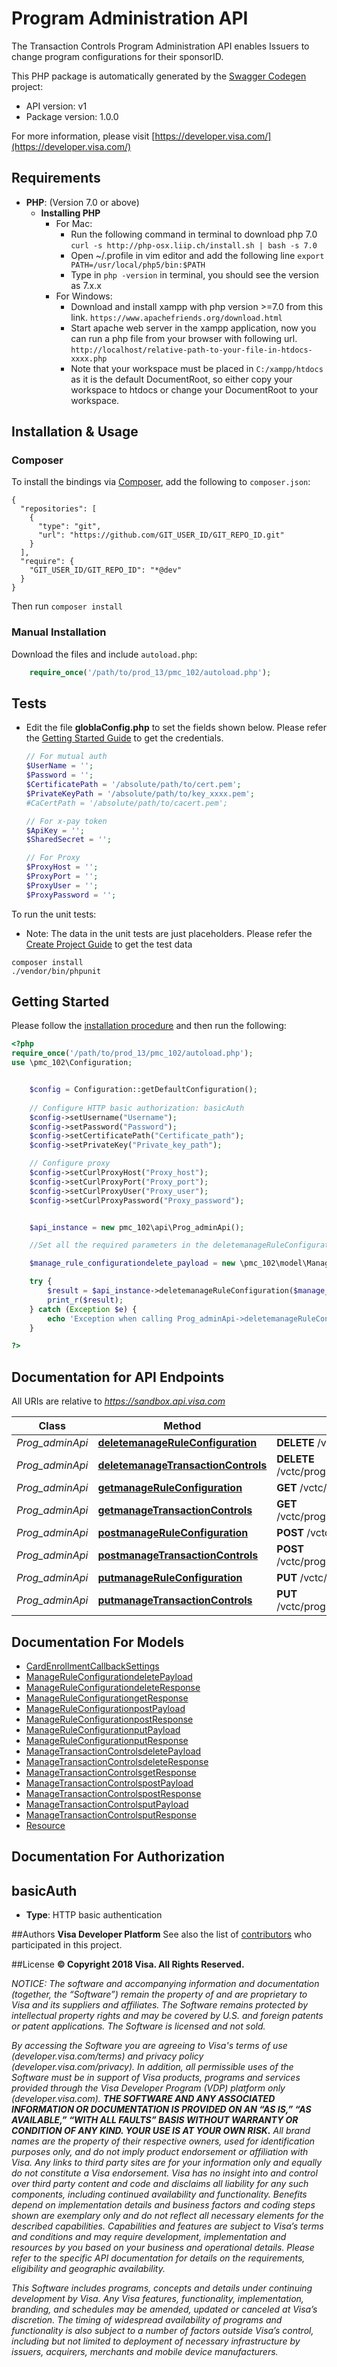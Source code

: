 # Program Administration API
The Transaction Controls Program Administration API enables Issuers to change program configurations for their sponsorID.

This PHP package is automatically generated by the [Swagger Codegen](https://github.com/swagger-api/swagger-codegen) project:

- API version: v1
- Package version: 1.0.0

For more information, please visit [https://developer.visa.com/](https://developer.visa.com/)

## Requirements

- **PHP**: (Version 7.0 or above)
    - **Installing PHP**
        * For Mac:
            - Run the following command in terminal to download php 7.0
                ```curl -s http://php-osx.liip.ch/install.sh | bash -s 7.0```
            - Open ~/.profile in vim editor and add the following line
                ```export PATH=/usr/local/php5/bin:$PATH```
            - Type in ```php -version``` in terminal, you should see the version as 7.x.x
        * For Windows:
            - Download and install xampp with php version >=7.0 from this link.
                ```https://www.apachefriends.org/download.html```
            - Start apache web server in the xampp application, now you can run a php file from your browser with following url.
                ```http://localhost/relative-path-to-your-file-in-htdocs-xxxx.php```
            - Note that your workspace must be placed in ```C:/xampp/htdocs``` as it is the default DocumentRoot, so either copy your workspace to htdocs or change your DocumentRoot to your workspace.

## Installation & Usage
### Composer

To install the bindings via [Composer](http://getcomposer.org/), add the following to `composer.json`:

```
{
  "repositories": [
    {
      "type": "git",
      "url": "https://github.com/GIT_USER_ID/GIT_REPO_ID.git"
    }
  ],
  "require": {
    "GIT_USER_ID/GIT_REPO_ID": "*@dev"
  }
}
```

Then run `composer install`

### Manual Installation

Download the files and include `autoload.php`:

```php
    require_once('/path/to/prod_13/pmc_102/autoload.php');
```

## Tests
- Edit the file **globlaConfig.php** to set the fields shown below. Please refer the [Getting Started Guide](https://developer.visa.com/vdpguide#get-started-overview) to get the credentials.

    ```php
    // For mutual auth
    $UserName = '';
    $Password = '';
    $CertificatePath = '/absolute/path/to/cert.pem';
    $PrivateKeyPath = '/absolute/path/to/key_xxxx.pem';
    #CaCertPath = '/absolute/path/to/cacert.pem';

    // For x-pay token
    $ApiKey = '';
    $SharedSecret = '';

    // For Proxy
    $ProxyHost = '';
    $ProxyPort = '';
    $ProxyUser = '';
    $ProxyPassword = '';
    ```
To run the unit tests:
- Note: The data in the unit tests are just placeholders. Please refer the [Create Project Guide](https://developer.visa.com/pages/working-with-visa-apis/create-project) to get the test data
```
composer install
./vendor/bin/phpunit
```

## Getting Started

Please follow the [installation procedure](#installation--usage) and then run the following:

```php
<?php
require_once('/path/to/prod_13/pmc_102/autoload.php');
use \pmc_102\Configuration;


    $config = Configuration::getDefaultConfiguration();
    
    // Configure HTTP basic authorization: basicAuth
    $config->setUsername("Username");
    $config->setPassword("Password");
    $config->setCertificatePath("Certificate_path");
    $config->setPrivateKey("Private_key_path");

    // Configure proxy
    $config->setCurlProxyHost("Proxy_host");
    $config->setCurlProxyPort("Proxy_port");
    $config->setCurlProxyUser("Proxy_user");
    $config->setCurlProxyPassword("Proxy_password");


    $api_instance = new pmc_102\api\Prog_adminApi();

    //Set all the required parameters in the deletemanageRuleConfiguration. Look at the documentation for further clarification.

    $manage_rule_configurationdelete_payload = new \pmc_102\model\ManageRuleConfigurationdeletePayload(); // \pmc_102\model\ManageRuleConfigurationdeletePayload

    try {
        $result = $api_instance->deletemanageRuleConfiguration($manage_rule_configurationdelete_payload);
        print_r($result);
    } catch (Exception $e) {
        echo 'Exception when calling Prog_adminApi->deletemanageRuleConfiguration: ', $e->getMessage(), PHP_EOL;
    }

?>
```

## Documentation for API Endpoints

All URIs are relative to *https://sandbox.api.visa.com*

Class | Method | HTTP request | Description
------------ | ------------- | ------------- | -------------
*Prog_adminApi* | [**deletemanageRuleConfiguration**](docs/Api/Prog_adminApi.md#deletemanageruleconfiguration) | **DELETE** /vctc/programadmin//v1/sponsors/configuration | 
*Prog_adminApi* | [**deletemanageTransactionControls**](docs/Api/Prog_adminApi.md#deletemanagetransactioncontrols) | **DELETE** /vctc/programadmin//v1/configuration/transactiontypecontrols | 
*Prog_adminApi* | [**getmanageRuleConfiguration**](docs/Api/Prog_adminApi.md#getmanageruleconfiguration) | **GET** /vctc/programadmin//v1/sponsors/configuration | 
*Prog_adminApi* | [**getmanageTransactionControls**](docs/Api/Prog_adminApi.md#getmanagetransactioncontrols) | **GET** /vctc/programadmin//v1/configuration/transactiontypecontrols | 
*Prog_adminApi* | [**postmanageRuleConfiguration**](docs/Api/Prog_adminApi.md#postmanageruleconfiguration) | **POST** /vctc/programadmin//v1/sponsors/configuration | 
*Prog_adminApi* | [**postmanageTransactionControls**](docs/Api/Prog_adminApi.md#postmanagetransactioncontrols) | **POST** /vctc/programadmin//v1/configuration/transactiontypecontrols | 
*Prog_adminApi* | [**putmanageRuleConfiguration**](docs/Api/Prog_adminApi.md#putmanageruleconfiguration) | **PUT** /vctc/programadmin//v1/sponsors/configuration | 
*Prog_adminApi* | [**putmanageTransactionControls**](docs/Api/Prog_adminApi.md#putmanagetransactioncontrols) | **PUT** /vctc/programadmin//v1/configuration/transactiontypecontrols | 


## Documentation For Models

 - [CardEnrollmentCallbackSettings](docs/Model/CardEnrollmentCallbackSettings.md)
 - [ManageRuleConfigurationdeletePayload](docs/Model/ManageRuleConfigurationdeletePayload.md)
 - [ManageRuleConfigurationdeleteResponse](docs/Model/ManageRuleConfigurationdeleteResponse.md)
 - [ManageRuleConfigurationgetResponse](docs/Model/ManageRuleConfigurationgetResponse.md)
 - [ManageRuleConfigurationpostPayload](docs/Model/ManageRuleConfigurationpostPayload.md)
 - [ManageRuleConfigurationpostResponse](docs/Model/ManageRuleConfigurationpostResponse.md)
 - [ManageRuleConfigurationputPayload](docs/Model/ManageRuleConfigurationputPayload.md)
 - [ManageRuleConfigurationputResponse](docs/Model/ManageRuleConfigurationputResponse.md)
 - [ManageTransactionControlsdeletePayload](docs/Model/ManageTransactionControlsdeletePayload.md)
 - [ManageTransactionControlsdeleteResponse](docs/Model/ManageTransactionControlsdeleteResponse.md)
 - [ManageTransactionControlsgetResponse](docs/Model/ManageTransactionControlsgetResponse.md)
 - [ManageTransactionControlspostPayload](docs/Model/ManageTransactionControlspostPayload.md)
 - [ManageTransactionControlspostResponse](docs/Model/ManageTransactionControlspostResponse.md)
 - [ManageTransactionControlsputPayload](docs/Model/ManageTransactionControlsputPayload.md)
 - [ManageTransactionControlsputResponse](docs/Model/ManageTransactionControlsputResponse.md)
 - [Resource](docs/Model/Resource.md)


## Documentation For Authorization


## basicAuth

- **Type**: HTTP basic authentication


##Authors
 **Visa Developer Platform**
 See also the list of [contributors](https://github.com/visa/java-sample-code/graphs/contributors) who participated in this project.

##License
**© Copyright 2018 Visa. All Rights Reserved.**

*NOTICE: The software and accompanying information and documentation (together, the “Software”) remain the property of
and are proprietary to Visa and its suppliers and affiliates. The Software remains protected by intellectual property
rights and may be covered by U.S. and foreign patents or patent applications. The Software is licensed and not sold.*

*By accessing the Software you are agreeing to Visa's terms of use (developer.visa.com/terms) and privacy policy (developer.visa.com/privacy).
In addition, all permissible uses of the Software must be in support of Visa products, programs and services provided
through the Visa Developer Program (VDP) platform only (developer.visa.com). **THE SOFTWARE AND ANY ASSOCIATED
INFORMATION OR DOCUMENTATION IS PROVIDED ON AN “AS IS,” “AS AVAILABLE,” “WITH ALL FAULTS” BASIS WITHOUT WARRANTY OR
CONDITION OF ANY KIND. YOUR USE IS AT YOUR OWN RISK.** All brand names are the property of their respective owners, used for identification purposes only, and do not imply
product endorsement or affiliation with Visa. Any links to third party sites are for your information only and equally
do not constitute a Visa endorsement. Visa has no insight into and control over third party content and code and disclaims
all liability for any such components, including continued availability and functionality. Benefits depend on implementation
details and business factors and coding steps shown are exemplary only and do not reflect all necessary elements for the
described capabilities. Capabilities and features are subject to Visa’s terms and conditions and may require development,
implementation and resources by you based on your business and operational details. Please refer to the specific
API documentation for details on the requirements, eligibility and geographic availability.*

*This Software includes programs, concepts and details under continuing development by Visa. Any Visa features,
functionality, implementation, branding, and schedules may be amended, updated or canceled at Visa’s discretion.
The timing of widespread availability of programs and functionality is also subject to a number of factors outside Visa’s control,
including but not limited to deployment of necessary infrastructure by issuers, acquirers, merchants and mobile device manufacturers.*